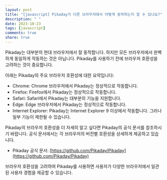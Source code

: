 ```yaml
---
layout: post
title: "[javascript] Pikaday가 다른 브라우저에서 어떻게 동작하는지 알 수 있나요?"
description: " "
date: 2023-10-23
tags: [javascript]
comments: true
share: true
---
```


Pikaday는 대부분의 현대 브라우저에서 잘 동작합니다. 하지만 모든 브라우저에서 완벽하게 동일하게 작동하는 것은 아닙니다. Pikaday를 사용하기 전에 브라우저 호환성을 고려하는 것이 중요합니다.

아래는 Pikaday의 주요 브라우저 호환성에 대한 요약입니다:

- Chrome: Chrome 브라우저에서 Pikaday는 정상적으로 작동합니다.
- Firefox: Firefox에서 Pikaday는 정상적으로 작동합니다.
- Safari: Safari에서 Pikaday는 대부분의 기능을 지원합니다.
- Edge: Edge 브라우저에서 Pikaday는 정상적으로 작동합니다.
- Internet Explorer: Pikaday는 Internet Explorer 9 이상에서 작동합니다. 그러나 일부 기능이 제한될 수 있습니다.

Pikaday의 브라우저 호환성을 더 자세히 알고 싶다면 Pikaday의 공식 문서를 참조하시기 바랍니다. 공식 문서에서는 각 브라우저의 버전별 호환성을 상세하게 제공하고 있습니다.

- Pikaday 공식 문서: [https://github.com/Pikaday/Pikaday](https://github.com/Pikaday/Pikaday)

브라우저 호환성을 고려하여 Pikaday를 사용하면 사용자가 다양한 브라우저에서 일관된 사용자 경험을 제공할 수 있습니다.